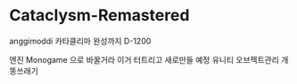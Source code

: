 # Cataclysm-Remastered
anggimoddi
카타클리마 완성까지 D-1200


엔진 Monogame 으로 바꿀거라 이거 터트리고 새로만들 예정
유니티 오브젝트관리 개똥쓰래기
